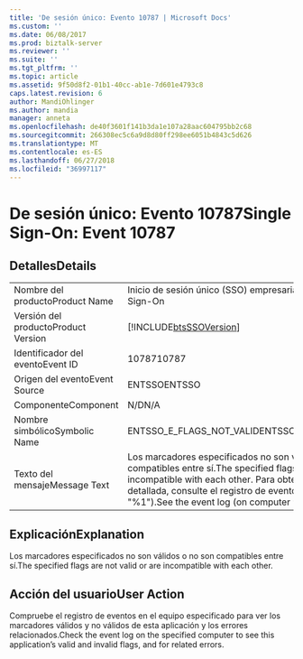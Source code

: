 ```yaml
---
title: 'De sesión único: Evento 10787 | Microsoft Docs'
ms.custom: ''
ms.date: 06/08/2017
ms.prod: biztalk-server
ms.reviewer: ''
ms.suite: ''
ms.tgt_pltfrm: ''
ms.topic: article
ms.assetid: 9f50d8f2-01b1-40cc-ab1e-7d601e4793c8
caps.latest.revision: 6
author: MandiOhlinger
ms.author: mandia
manager: anneta
ms.openlocfilehash: de40f3601f141b3da1e107a28aac604795bb2c68
ms.sourcegitcommit: 266308ec5c6a9d8d80ff298ee6051b4843c5d626
ms.translationtype: MT
ms.contentlocale: es-ES
ms.lasthandoff: 06/27/2018
ms.locfileid: "36997117"
---
```

# <a name="single-sign-on-event-10787"></a><span data-ttu-id="28d23-102">De sesión único: Evento 10787</span><span class="sxs-lookup"><span data-stu-id="28d23-102">Single Sign-On: Event 10787</span></span>
## <a name="details"></a><span data-ttu-id="28d23-103">Detalles</span><span class="sxs-lookup"><span data-stu-id="28d23-103">Details</span></span>  
  
|                 |                                                                                                                               |
|-----------------|-------------------------------------------------------------------------------------------------------------------------------|
|  <span data-ttu-id="28d23-104">Nombre del producto</span><span class="sxs-lookup"><span data-stu-id="28d23-104">Product Name</span></span>   |                                                   <span data-ttu-id="28d23-105">Inicio de sesión único (SSO) empresarial</span><span class="sxs-lookup"><span data-stu-id="28d23-105">Enterprise Single Sign-On</span></span>                                                   |
| <span data-ttu-id="28d23-106">Versión del producto</span><span class="sxs-lookup"><span data-stu-id="28d23-106">Product Version</span></span> |                                  [!INCLUDE[btsSSOVersion](../includes/btsssoversion-md.md)]                                   |
|    <span data-ttu-id="28d23-107">Identificador del evento</span><span class="sxs-lookup"><span data-stu-id="28d23-107">Event ID</span></span>     |                                                             <span data-ttu-id="28d23-108">10787</span><span class="sxs-lookup"><span data-stu-id="28d23-108">10787</span></span>                                                             |
|  <span data-ttu-id="28d23-109">Origen del evento</span><span class="sxs-lookup"><span data-stu-id="28d23-109">Event Source</span></span>   |                                                            <span data-ttu-id="28d23-110">ENTSSO</span><span class="sxs-lookup"><span data-stu-id="28d23-110">ENTSSO</span></span>                                                             |
|    <span data-ttu-id="28d23-111">Componente</span><span class="sxs-lookup"><span data-stu-id="28d23-111">Component</span></span>    |                                                              <span data-ttu-id="28d23-112">N/D</span><span class="sxs-lookup"><span data-stu-id="28d23-112">N/A</span></span>                                                              |
|  <span data-ttu-id="28d23-113">Nombre simbólico</span><span class="sxs-lookup"><span data-stu-id="28d23-113">Symbolic Name</span></span>  |                                                   <span data-ttu-id="28d23-114">ENTSSO_E_FLAGS_NOT_VALID</span><span class="sxs-lookup"><span data-stu-id="28d23-114">ENTSSO_E_FLAGS_NOT_VALID</span></span>                                                    |
|  <span data-ttu-id="28d23-115">Texto del mensaje</span><span class="sxs-lookup"><span data-stu-id="28d23-115">Message Text</span></span>   | <span data-ttu-id="28d23-116">Los marcadores especificados no son válidos o no son compatibles entre sí.</span><span class="sxs-lookup"><span data-stu-id="28d23-116">The specified flags are not valid or are incompatible with each other.</span></span> <span data-ttu-id="28d23-117">Para obtener información detallada, consulte el registro de eventos (en el equipo "%1").</span><span class="sxs-lookup"><span data-stu-id="28d23-117">See the event log (on computer ‘%1’) for more details.</span></span> |
  
## <a name="explanation"></a><span data-ttu-id="28d23-118">Explicación</span><span class="sxs-lookup"><span data-stu-id="28d23-118">Explanation</span></span>  
 <span data-ttu-id="28d23-119">Los marcadores especificados no son válidos o no son compatibles entre sí.</span><span class="sxs-lookup"><span data-stu-id="28d23-119">The specified flags are not valid or are incompatible with each other.</span></span>  
  
## <a name="user-action"></a><span data-ttu-id="28d23-120">Acción del usuario</span><span class="sxs-lookup"><span data-stu-id="28d23-120">User Action</span></span>  
 <span data-ttu-id="28d23-121">Compruebe el registro de eventos en el equipo especificado para ver los marcadores válidos y no válidos de esta aplicación y los errores relacionados.</span><span class="sxs-lookup"><span data-stu-id="28d23-121">Check the event log on the specified computer to see this application’s valid and invalid flags, and for related errors.</span></span>